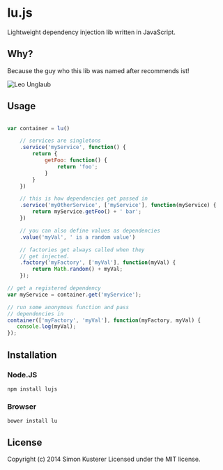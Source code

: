# lu.js

Lightweight dependency injection lib written in JavaScript.

## Why?

Because the guy who this lib was named after recommends ist!

![Leo Unglaub](http://www.leo-unglaub.net/data/screenshots/lu.js.jpeg)

## Usage

```javascript

var container = lu()

    // services are singletons
    .service('myService', function() {
        return {
            getFoo: function() {
                return 'foo';
            }
        }
    })

    // this is how dependencies get passed in
    .service('myOtherService', ['myService'], function(myService) {
        return myService.getFoo() + ' bar';
    })

    // you can also define values as dependencies
    .value('myVal', ' is a random value')

    // factories get always called when they
    // get injected.
    .factory('myFactory', ['myVal'], function(myVal) {
        return Math.random() + myVal;
    });

// get a registered dependency
var myService = container.get('myService');

// run some anonymous function and pass
// dependencies in
container(['myFactory', 'myVal'], function(myFactory, myVal) {
   console.log(myVal);
});


```

## Installation

### Node.JS

```npm install lujs```

### Browser

```bower install lu```

## License
Copyright (c) 2014 Simon Kusterer
Licensed under the MIT license.